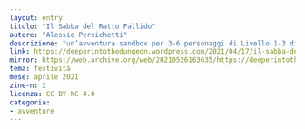 ```yaml
---
layout: entry
titolo: "Il Sabba del Ratto Pallido"
autore: "Alessio Persichetti"
descrizione: "un’avventura sandbox per 3-6 personaggi di Livello 1-3 di qualunque retroclone o neoclone OSR."
link: https://deeperintothedungeon.wordpress.com/2021/04/17/il-sabba-del-ratto-pallido-avventura-per-il-carnevale-bloghereccio-a-tema-festivita/
mirror: https://web.archive.org/web/20210526163635/https://deeperintothedungeon.wordpress.com/2021/04/17/il-sabba-del-ratto-pallido-avventura-per-il-carnevale-bloghereccio-a-tema-festivi
tema: festività
mese: aprile 2021
zine-n: 2
licenza: CC BY-NC 4.0
categoria:
- avventure
---
```

